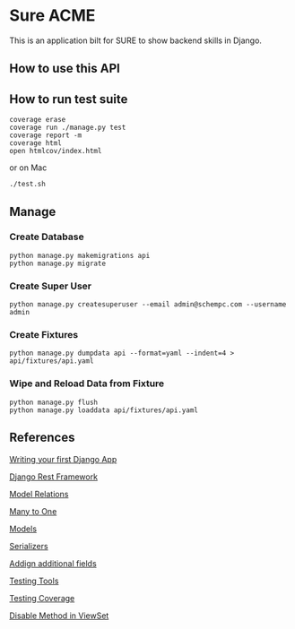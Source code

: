 # Sure ACME

This is an application bilt for SURE to show backend skills in Django.

## How to use this API

## How to run test suite

```shell script
coverage erase
coverage run ./manage.py test
coverage report -m
coverage html
open htmlcov/index.html

```

or on Mac

```shell script
./test.sh
```

## Manage

### Create Database

```shell script
python manage.py makemigrations api
python manage.py migrate
``` 

### Create Super User

```shell script
python manage.py createsuperuser --email admin@schempc.com --username admin
```

### Create Fixtures

```shell script
python manage.py dumpdata api --format=yaml --indent=4 > api/fixtures/api.yaml
```

### Wipe and Reload Data from Fixture

```shell script
python manage.py flush 
python manage.py loaddata api/fixtures/api.yaml
```

## References

[Writing your first Django App](https://docs.djangoproject.com/en/3.1/intro/tutorial01/)

[Django Rest Framework](https://stackoverflow.com/questions/22958058/how-to-change-field-name-in-django-rest-framework)

[Model Relations](https://www.django-rest-framework.org/api-guide/relations/)

[Many to One](https://docs.djangoproject.com/en/3.1/topics/db/examples/many_to_one/)

[Models](https://docs.djangoproject.com/en/dev/topics/db/models/)

[Serializers](https://www.django-rest-framework.org/api-guide/serializers/)

[Addign additional fields](https://stackoverflow.com/questions/18396547/django-rest-framework-adding-additional-field-to-modelserializer)

[Testing Tools](https://docs.djangoproject.com/en/3.1/topics/testing/tools/)

[Testing Coverage](https://django-testing-docs.readthedocs.io/en/latest/coverage.html)

[Disable Method in ViewSet](https://stackoverflow.com/questions/23639113/disable-a-method-in-a-viewset-django-rest-framework)